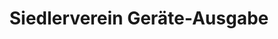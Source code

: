 ---
title: "Siedlerverein Geräte-Ausgabe"
url: /gunskirchen/siedlerverein-geraete-ausgabe/
shop: Baumarkt
---